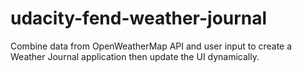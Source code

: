 # udacity-fend-weather-journal
Combine data from OpenWeatherMap API and user input to create a Weather Journal application then update the UI dynamically.
